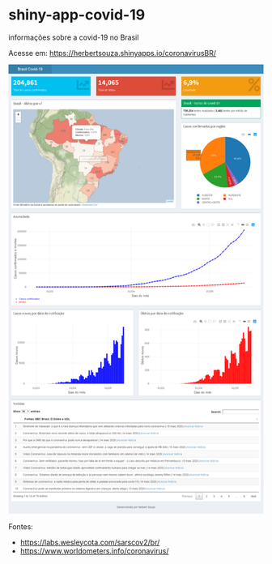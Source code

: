 # shiny-app-covid-19

 informações sobre a covid-19 no Brasil

 Acesse em: https://herbertsouza.shinyapps.io/coronavirusBR/
 

<img src="https://github.com/herbertizidro/coronavirus_shiny_app/blob/master/painel-covid-19.png">


Fontes:

 - https://labs.wesleycota.com/sarscov2/br/
 - https://www.worldometers.info/coronavirus/
